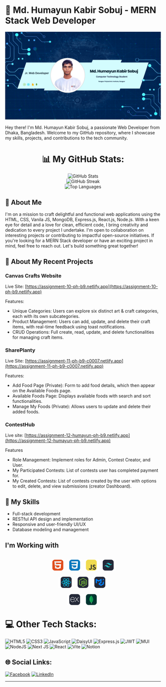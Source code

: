 # 👋 Md. Humayun Kabir Sobuj - MERN Stack Web Developer

![Profile Image](/src/GithubBanner.jpg)

Hey there! I'm Md. Humayun Kabir Sobuj, a passionate Web Developer from Dhaka, Bangladesh. Welcome to my GitHub repository, where I showcase my skills, projects, and contributions to the tech community.
<div align="center">

# 📊 My GitHub Stats:

<img src="https://github-readme-stats.vercel.app/api?username=HumayunKabirSobuj&theme=dark&hide_border=false&include_all_commits=false&count_private=false" alt="GitHub Stats" /> <br />
<img src="https://github-readme-streak-stats.herokuapp.com/?user=HumayunKabirSobuj&theme=dark&hide_border=false" alt="GitHub Streak" /> <br />
<img src="https://github-readme-stats.vercel.app/api/top-langs/?username=HumayunKabirSobuj&theme=dark&hide_border=false&include_all_commits=false&count_private=false&layout=compact" alt="Top Languages" />
</div>

## 🚀 About Me

I'm on a mission to craft delightful and functional web applications using the HTML, CSS, Vanila JS, MongoDB, Express.js, React.js, Node.js. With a keen eye for detail and a love for clean, efficient code, I bring creativity and dedication to every project I undertake. I'm open to collaboration on interesting projects or contributing to impactful open-source initiatives. If you're looking for a MERN Stack developer or have an exciting project in mind, feel free to reach out. Let's build something great together!

## 💼 About My Recent Projects

### Canvas Crafts Website
Live Site: [https://assignment-10-ph-b9.netlify.app](https://assignment-10-ph-b9.netlify.app)

Features:
- Unique Categories: Users can explore six distinct art & craft categories, each with its own subcategories.
- Product Management: Users can add, update, and delete their craft items, with real-time feedback using toast
notifications.
- CRUD Operations: Full create, read, update, and delete functionalities for managing craft items.

### SharePlanty
Live Site: [https://assignment-11-ph-b9-c0007.netlify.app](https://assignment-11-ph-b9-c0007.netlify.app)

Features:
- Add Food Page (Private): Form to add food details, which then appear on the Available Foods page.
- Available Foods Page: Displays available foods with search and sort functionalities.
- Manage My Foods (Private): Allows users to update and delete their added foods.

### ContestHub
Live site: [https://assignment-12-humayun-ph-b9.netlify.app](https://assignment-12-humayun-ph-b9.netlify.app)

Features
- Role Management: Implement roles for Admin, Contest Creator, and User.
- My Participated Contests: List of contests user has completed payment for.
- My Created Contests: List of contests created by the user with options to edit, delete, and view submissions (creator
Dashboard).

## 🔧 My Skills

- Full-stack development
- RESTful API design and implementation
- Responsive and user-friendly UI/UX
- Database modeling and management



## I'm Working with

<div align="center">
<br>
<img style="width: 10%;" src="src/html.svg" alt="">
<img style="width: 10%;" src="src/css.svg" alt="">
<img style="width: 10%;" src="src/java.svg" alt="">
<img style="width: 10%;" src="src/Metarial.svg" alt="">
</div>
<br>
<div align="center">

<img style="width: 10%;" src="src/react.svg" alt="">
<img style="width: 10%;" src="src/node.svg" alt="">
<img style="width: 10%;" src="src/meta.svg" alt="">
</div>
<br>
<div align="center" style="margin-bottom: 10px;">
<img style="width: 10%;" src="src/express.svg" alt="">
<img style="width: 10%;" src="src/mongo.svg" alt="">
</div>

# 💻 Other Tech Stacks:
![HTML5](https://img.shields.io/badge/html5-%23E34F26.svg?style=for-the-badge&logo=html5&logoColor=white) ![CSS3](https://img.shields.io/badge/css3-%231572B6.svg?style=for-the-badge&logo=css3&logoColor=white) ![JavaScript](https://img.shields.io/badge/javascript-%23323330.svg?style=for-the-badge&logo=javascript&logoColor=%23F7DF1E) ![DaisyUI](https://img.shields.io/badge/daisyui-5A0EF8?style=for-the-badge&logo=daisyui&logoColor=white) ![Express.js](https://img.shields.io/badge/express.js-%23404d59.svg?style=for-the-badge&logo=express&logoColor=%2361DAFB) ![JWT](https://img.shields.io/badge/JWT-black?style=for-the-badge&logo=JSON%20web%20tokens) ![MUI](https://img.shields.io/badge/MUI-%230081CB.svg?style=for-the-badge&logo=mui&logoColor=white) ![NodeJS](https://img.shields.io/badge/node.js-6DA55F?style=for-the-badge&logo=node.js&logoColor=white) ![Next JS](https://img.shields.io/badge/Next-black?style=for-the-badge&logo=next.js&logoColor=white) ![React](https://img.shields.io/badge/react-%2320232a.svg?style=for-the-badge&logo=react&logoColor=%2361DAFB) ![Vite](https://img.shields.io/badge/vite-%23646CFF.svg?style=for-the-badge&logo=vite&logoColor=white) ![Notion](https://img.shields.io/badge/Notion-%23000000.svg?style=for-the-badge&logo=notion&logoColor=white)


## 🌐 Social Links:
[![Facebook](https://img.shields.io/badge/Facebook-%231877F2.svg?logo=Facebook&logoColor=white)](https://facebook.com/md.humayunkabirsobuj506034) [![LinkedIn](https://img.shields.io/badge/LinkedIn-%230077B5.svg?logo=linkedin&logoColor=white)](https://linkedin.com/in/mdhumayun123)

---

